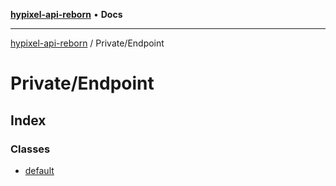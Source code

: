 [**hypixel-api-reborn**](../../README.md) • **Docs**

***

[hypixel-api-reborn](../../modules.md) / Private/Endpoint

# Private/Endpoint

## Index

### Classes

- [default](classes/default.md)
